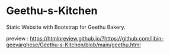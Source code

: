 # Geethu-s-Kitchen
Static Website with Bootstrap for Geethu Bakery.

preview : https://htmlpreview.github.io/?https://github.com/libin-geevarghese/Geethu-s-Kitchen/blob/main/geethu.html
